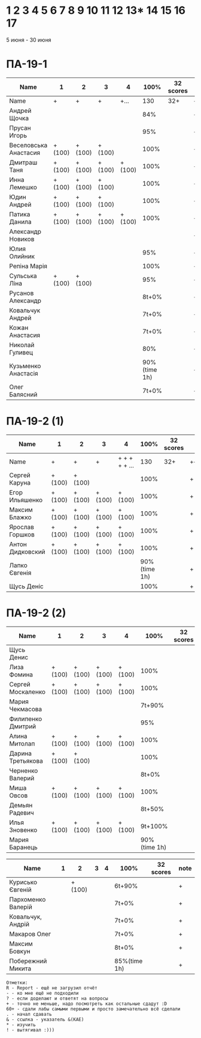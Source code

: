 # 1 2 3 4 5 6 7 8 9 10 11 12 13* 14 15 16 17

5 июня - 30 июня


<!---
	素晴らしい
	優れた
	
	Great job ^-^
	Good job ^-^
	Well done!
	Excellent!
	Impressive *-*
	Magnificent!
	Great !!!
	Marvelous!!!
	Fantastic!!!
	Wonderful!!!
	Wondrous!!!
	AWESOME!!!
	Unbelievable!!!
	Craftable Minecraftable
	Brilliant!!!
	
	Thanks for your persistence and curiosity (=
	
	90 A
	82 B
	75 C
	64 D
	60 E
	
	
	
	О, ещё такой вопрос, тут Василий Евгеньевич мне вчера написал:

"пособие утвердили на ученом совете факультета и его уже можно отправлять в репозиторий ДНУ."

Попросил у Вас узнать, как как направить пособие в репозиторий
-->



# ПА-19-1
| Name                  | 1      | 2      | 3      | 4      | __100%__     | 32 scores | note      |
| --------------------- | ------ | ------ | ------ | ------ | ------------ | --------- | --------- |
| Name                  | +      | +      | +      | +...   | 130          | 32+       | +++++++++ |
| Андрей Щочка          |        |        |        |        | 84%          |           | +         |	cpp - Crash Bandicoot
| Прусан Игорь          |        |        |        |        | 95%          |           | +         |	java - Riki Martin
| Веселовська Анастасия | +(100) | +(100) | +(100) |        | 100%         |           | +         |
| Дмитраш Таня          | +(100) | +(100) | +(100) | +(100) | 100%         |           | ++        |	grost_player+++			EnigmaMaster (ArchThree)
| Инна Лемешко          | +(100) | +(100) | +(100) |        | 100%         |           | +         | LIS - Multi
| Юдин Андрей           | +(100) | +(100) | +(100) |        | 100%         |           | ++        | 								LinuxMaster  (2B) X_4ndry - Multi - while (glfwGetKey(Win1->getGLFWHandle(), GLFW_KEY_ESCAPE) != GLFW_PRESS && glfwGetKey(Win2->getGLFWHandle(), GLFW_KEY_ESCAPE) != GLFW_PRESS && glfwGetKey(window, GLFW_KEY_ESCAPE) != GLFW_PRESS && glfwWindowShouldClose(Win1->getGLFWHandle()) == 0)
| Патика Данила         | +(100) | +(100) | +(100) | +(100) | 100%         |           | ++        |	LoneSamurai				EnigmaMaster (Sequence3)	EBO + Texures + Sampling + Blur
| Александр Новиков     |        |        |        |        |              |           | ++        | 0_- - ^-^
| Юлия Олийник          |        |        |        |        | 95%          |           | +         | Python
| Репіна Марія          |        |        |        |        | 100%         |           | +         |
| Сульська Ліна         | +(100) | +(100) |        |        | 95%          |           | +++++     | Was russ server bug :) Херсон - DownLoad Report _Володимирівна_?
| Русанов Александр     |        |        |        |        | 8t+0%        |           | +         |
| Ковальчук Андрей      |        |        |        |        | 7t+0%        |           | +         | ST
| Кожан Анастасия       |        |        |        |        | 7t+0%        |           | +         |
| Николай Гуливец       |        |        |        |        | 80%          |           | +         |
| Кузьменко Анастасія   |        |        |        |        | 90%(time 1h) |           | +         |
| Олег Балясний         |        |        |        |        | 7t+0%  	   |           | ++        | +++ Invalid partition table ?

  

# ПА-19-2 (1) 
| Name             | 1      | 2      | 3      | 4             | __100%__     | 32 scores | note      |
| ---------------- | ------ | ------ | ------ | ------------- | ------------ | --------- | --------- |
| Name             | +      | +      | +      | + + + + + ... | 130          | 32+       | +++++++++ |
| Сергей Каруна    | +(100) | +(100) |        |               | 100%         |           | +         | - GRAY					EnigmaMaster+	(Umbrella)
| Егор Ильяшенко   | +(100) | +(100) | +(100) | +(100)        | 100%         |           | +         | - git vitall				EnigmaMaster-	(Bulb)
| Максим Блажко    | +(100) | +(100) | +(100) | +(100)        | 100%         |           | +         | MOB						EnigmaMaster-	(SquareOfCircle)
| Ярослав Горшков  | +(100) | +(100) | +(100) | +(100)        | 100%         |           | +         |							EnigmaMaster+++ (Hex)
| Антон Дидковский | +(100) | +(100) | +(100) | +(100)        | 100%         |           | +         | - grost_player - Ta
| Лапко Євгенія    |        |        |        |               | 90%(time 1h) |           | +         |
| Щусь Деніс       |        |        |        |               | 100%         |           | +         |

# ПА-19-2 (2)
| Name              | 1      | 2      | 3      | 4      | __100%__     | 32 scores | note |
| ----------------- | ------ | ------ | ------ | ------ | ------------ | --------- | ---- |
| Щусь Денис        |        |        |        |        |              |           | +    |
| Лиза Фомина       | +(100) | +(100) | +(100) | +(100) | 100%         |           | +    |	MsGoatFom			EnigmaMaster+++ (ArchThousand) OS/2 - Virtual Mem - Swap - Глубина Папки - СФ - Пингвин Генту может достигать под водой скорости 30 — 35 км/ч и нырять на глубину 100 − 200 метров - LTS
| Сергей Москаленко | +(100) | +(100) | +(100) | +(100) | 100%         |           | +    |						EnigmaMaster+++ (Umbrella)
| Мария Чекмасова   |        |        |        |        | 7t+90%       |           | +    |
| Филипенко Дмитрий |        |        |        |        | 95%          |           | +    |
| Алина Митолап     | +(100) | +(100) | +(100) | +(100) | 100%         |           | +    |	MITOLAPKA			EnigmaMaster	(2B!!!)
| Дарина Третьякова | +(100) | +(100) |        |        | 100%         |           | +    | 	OwlWise							EnigmaMaster	(Sequence4)
| Черненко Валерий  |        |        |        |        | 8t+0%        |           | +    |
| Миша Овсов        | +(100) | +(100) | +(100) | +(100) | 100%         |           | +    |						EnigmaMaster+++	(2B)
| Демьян Радевич    |        |        |        |        | 8t+50%       |           | +    |
| Илья Зновенко     | +(100) | +(100) | +(100) | +(100) | 9t+100%      |           | +    |
| Мария Баранець    |        |        |        |        | 90%(time 1h) |           | +    |

| Name               | 1   | 2      | 3   | 4   | __100%__     | 32 scores | note   |
| ------------------ | --- | ------ | --- | --- | ------------ | --------- | ------ |
| Курисько Євгеній   |     | +(100) |     |     | 6t+90%       |           | +      |
| Пархоменко Валерій |     |        |     |     | 7t+0%        |           | +      |
| Ковальчук, Андрій  |     |        |     |     | 7t+0%        |           | +      |
| Макаров Олег       |     |        |     |     | 7t+0%        |           | +      |
| Максим Бовкун      |     |        |     |     | 8t+0%        |           | +      |
| Побережний Микита  |     |        |     |     | 85%(time 1h) |           | +      |
```
Отметки:
R - Report - ещё не загрузил отчёт
- - ко мне ещё не подходили
? - если доделают и ответят на вопросы 
+ - точно не меньше, надо посмотреть как остальные сдадут :D  
60+ - сдали лабы самыми первыми и просто замечательно всё сделали
. - начал сдавать
& - ссылка - указатель &(KAE)
* - изучить
! - вытягивал :)))
```
<!---
Notes:
char buffer[7 * 1024 * 1024] = {};

if( rand() ) {
       char buffer[7 * 1024 * 1024] = {};
       printf( "%s", buffer );
    } else {
       char buffer[6 * 1024 * 1024] = {};
       printf( "%s", buffer );
    }
-->





